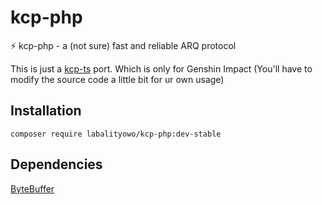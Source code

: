 # kcp-php
⚡ kcp-php - a (not sure) fast and reliable ARQ protocol

This is just a [kcp-ts](https://github.com/boba-ps/kcp-ts) port. Which is only for Genshin Impact (You'll have to modify the source code a little bit for ur own usage)

## Installation

```composer require labalityowo/kcp-php:dev-stable```

## Dependencies
[ByteBuffer](https://github.com/labalityowo/Bytebuffer)
